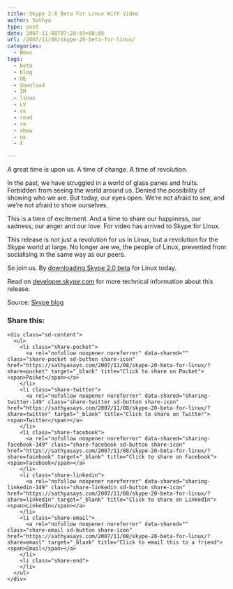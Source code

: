 ```yaml
---
title: Skype 2.0 Beta For Linux With Video
author: Sathya
type: post
date: 2007-11-08T07:20:03+00:00
url: /2007/11/08/skype-20-beta-for-linux/
categories:
  - News
tags:
  - beta
  - blog
  - DE
  - download
  - IM
  - linux
  - LV
  - os
  - read
  - rm
  - show
  - ux
  - X

---
```

A great time is upon us. A time of change. A time of revolution.

In the past, we have struggled in a world of glass panes and fruits. Forbidden from seeing the world around us. Denied the possibility of showing who we are. But today, our eyes open. We’re not afraid to see, and we’re not afraid to show ourselves.

This is a time of excitement. And a time to share our happiness, our sadness, our anger and our love. For video has arrived to Skype for Linux.

This release is not just a revolution for us in Linux, but a revolution for the Skype world at large. No longer are we, the people of Linux, prevented from socialising in the same way as our peers.

So join us. By [downloading Skype 2.0 beta][1] for Linux today.

Read on [developer.skype.com][2] for more technical information about this release.

Source: [Skype blog][3]

<div class="sharedaddy sd-sharing-enabled">
  <div class="robots-nocontent sd-block sd-social sd-social-icon-text sd-sharing">
    <h3 class="sd-title">
      Share this:
    </h3>
    
    <div class="sd-content">
      <ul>
        <li class="share-pocket">
          <a rel="nofollow noopener noreferrer" data-shared="" class="share-pocket sd-button share-icon" href="https://sathyasays.com/2007/11/08/skype-20-beta-for-linux/?share=pocket" target="_blank" title="Click to share on Pocket"><span>Pocket</span></a>
        </li>
        <li class="share-twitter">
          <a rel="nofollow noopener noreferrer" data-shared="sharing-twitter-149" class="share-twitter sd-button share-icon" href="https://sathyasays.com/2007/11/08/skype-20-beta-for-linux/?share=twitter" target="_blank" title="Click to share on Twitter"><span>Twitter</span></a>
        </li>
        <li class="share-facebook">
          <a rel="nofollow noopener noreferrer" data-shared="sharing-facebook-149" class="share-facebook sd-button share-icon" href="https://sathyasays.com/2007/11/08/skype-20-beta-for-linux/?share=facebook" target="_blank" title="Click to share on Facebook"><span>Facebook</span></a>
        </li>
        <li class="share-linkedin">
          <a rel="nofollow noopener noreferrer" data-shared="sharing-linkedin-149" class="share-linkedin sd-button share-icon" href="https://sathyasays.com/2007/11/08/skype-20-beta-for-linux/?share=linkedin" target="_blank" title="Click to share on LinkedIn"><span>LinkedIn</span></a>
        </li>
        <li class="share-email">
          <a rel="nofollow noopener noreferrer" data-shared="" class="share-email sd-button share-icon" href="https://sathyasays.com/2007/11/08/skype-20-beta-for-linux/?share=email" target="_blank" title="Click to email this to a friend"><span>Email</span></a>
        </li>
        <li class="share-end">
        </li>
      </ul>
    </div>
  </div>
</div>

 [1]: http://www.skype.com/go/downloading-beta
 [2]: http://developer.skype.com
 [3]: http://share.skype.com/sites/linux/2007/11/skype_20_beta_for_linux_with_video.html
